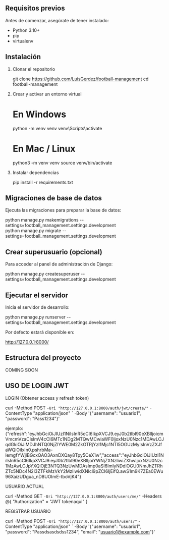 Requisitos previos
------------------

Antes de comenzar, asegúrate de tener instalado:

- Python 3.10+
- pip
- virtualenv

Instalación
-----------

1. Clonar el repositorio

   git clone https://github.com/LuisGerdez/football-management
   cd football-management

2. Crear y activar un entorno virtual

   # En Windows
   python -m venv venv
   venv\\Scripts\\activate

   # En Mac / Linux
   python3 -m venv venv
   source venv/bin/activate

3. Instalar dependencias

   pip install -r requirements.txt

Migraciones de base de datos
----------------------------

Ejecuta las migraciones para preparar la base de datos:

python manage.py makemigrations --settings=football_management.settings.development
<br />
python manage.py migrate --settings=football_management.settings.development

Crear superusuario (opcional)
-----------------------------

Para acceder al panel de administración de Django:

python manage.py createsuperuser --settings=football_management.settings.development

Ejecutar el servidor
--------------------

Inicia el servidor de desarrollo:

python manage.py runserver --settings=football_management.settings.development

Por defecto estará disponible en:

http://127.0.0.1:8000/

Estructura del proyecto
-----------------------

COMING SOON

USO DE LOGIN JWT
-----------------------

LOGIN (Obtener access y refresh token)

curl -Method POST `
     -Uri "http://127.0.0.1:8000/auth/jwt/create/" `
     -ContentType "application/json" `
     -Body '{"username": "usuario1", "password": "Pass1234"}'

ejemplo: {"refresh":"eyJhbGciOiJIUzI1NiIsInR5cCI6IkpXVCJ9.eyJ0b2tlbl90eXBlIjoicmVmcmVzaCIsImV4cCI6MTc1NDg2MTQwMCwiaWF0IjoxNzU0Nzc1MDAwLCJqdGkiOiJiMDJhNTQ0NjZlYWE0M2ZkOTRjYzI1Mjc1NTI5OGUzMyIsInVzZXJfaWQiOiIxIn0.pshrbMa-IemgfYWjlBGcxQAO3AxnDXQay8Tpy5CeX1w","access":"eyJhbGciOiJIUzI1NiIsInR5cCI6IkpXVCJ9.eyJ0b2tlbl90eXBlIjoiYWNjZXNzIiwiZXhwIjoxNzU0Nzc1MzAwLCJpYXQiOjE3NTQ3NzUwMDAsImp0aSI6ImIyNDdlOGU0NmJhZTRhZTc5NDc4N2I3ZTFkMzVkY2MzIiwidXNlcl9pZCI6IjEifQ.awS1m9K7ZEa0EWu96XaizUDgua_nD8UOImE-tboVjK4"}

USUARIO ACTUAL

curl -Method GET `
     -Uri "http://127.0.0.1:8000/auth/users/me/" `
     -Headers @{ "Authorization" = "JWT tokenaqui" }

REGISTRAR USUARIO

curl -Method POST `
     -Uri "http://127.0.0.1:8000/auth/users/" `
     -ContentType "application/json" `
     -Body '{"username": "usuario1", "password": "Passdsasdsdss1234", "email": "usuario1@example.com"}'